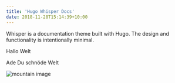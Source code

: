 ```yaml
---
title: 'Hugo Whisper Docs'
date: 2018-11-28T15:14:39+10:00
---
```


Whisper is a documentation theme built with Hugo. The design and functionality is intentionally minimal. 

Hallo Welt

Ade Du schnöde Welt

![mountain image](mountain.jpeg "Mountains")

